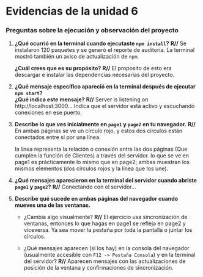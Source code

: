 # Evidencias de la unidad 6

### Preguntas sobre la ejecución y observación del proyecto

1. **¿Qué ocurrió en la terminal cuando ejecutaste `npm install`?** **R//** Se instalaron 120 paquetes y se generó el reporte de auditoría. La terminal mostró también un aviso de actualización de `npm`. 

   **¿Cuál crees que es su propósito?** **R//** El proposito de esto era descargar e instalar las dependencias necesarias del proyecto.

2. **¿Qué mensaje específico apareció en la terminal después de ejecutar `npm start`?**  
   **¿Qué indica este mensaje?**
   **R//** Server is listening on http://localhost:3000... Indica que el servidor está activo y escuchando conexiones en ese puerto.

4. **Describe lo que ves inicialmente en `page1` y `page2` en tu navegador.**
   **R//** En ambas páginas se ve un círculo rojo, y estos dos círculos están conectados entre sí por una línea.

   la línea representa la relación o conexión entre las dos páginas (Que cumplen la función de Clientes) a través del servidor.
   lo que se ve en page1 es prácticamente lo mismo que en page2; ambas muestran los mismos elementos (dos círculos rojos y la línea que los une).
   
6. **¿Qué mensajes aparecieron en la terminal del servidor cuando abriste `page1` y `page2`?**
   **R//** Conectando con el servidor...

7. **Describe qué sucede en ambas páginas del navegador cuando mueves una de las ventanas.**  
   - ¿Cambia algo visualmente? **R//** El ejercicio usa sincronización de ventanas, entonces lo que hagas en page1 se refleja en page2 y viceversa. Ya sea mover la pestaña por toda la pantalla o juntar los círculos.
     
   - ¿Qué mensajes aparecen (si los hay) en la consola del navegador (usualmente accesible con `F12 -> Pestaña Consola`) y en la terminal del servidor? **R//** Aparecen mensajes con las actualizaciones de posición de la ventana y confirmaciones de sincronización.

